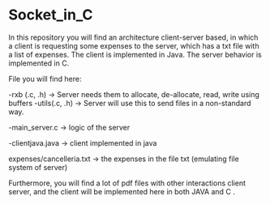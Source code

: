 # Socket_in_C

In this repository you will find an architecture client-server based, in which a client is requesting some expenses to the server, which has a txt file with a list of expenses.
The client is implemented in Java.
The server behavior is implemented in C.

File you will find here:

-rxb (.c, .h) -> Server needs them to allocate, de-allocate, read, write using buffers
-utils(.c, .h) -> Server will use this to send files in a non-standard way.

-main_server.c -> logic of the server

-clientjava.java -> client implemented in java

expenses/cancelleria.txt -> the expenses in the file txt (emulating file system of server)

Furthermore, you will find a lot of pdf files with other interactions client server, and the client will be implemented here in both JAVA and C .
